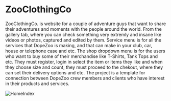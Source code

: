 # ZooClothingCo
ZooClothingCo. is website for a couple of adventure guys that want to share their adventures and moments with the people around the world. From the gallery tab, where you can check something very extremly and insane like videos or photos, captured and edited by them. Service menu is for all the services that DopeZoo is making, and that can make in your club, car, house or telephone case and etc. The shop dropdown menu is for the users who want to buy some of their merchandise like T-Shirts, Tank Tops and etc. They must register, login in select the item or items they like and when they choose size and count, they must proceed to the chekout, where they can set their delivery options and etc.
The project is a template for connection between DopeZoo crew members and clients who have interest in their products and services.

![HomeIndex](https://imgur.com/0icyKis.jpg)

